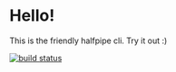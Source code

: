 # Hello!

This is the friendly halfpipe cli. Try it out :)

[![build status](https://concourse.halfpipe.io/api/v1/teams/engineering-enablement/pipelines/halfpipe-cli/badge)](https://concourse.halfpipe.io/teams/engineering-enablement/pipelines/halfpipe-cli)
